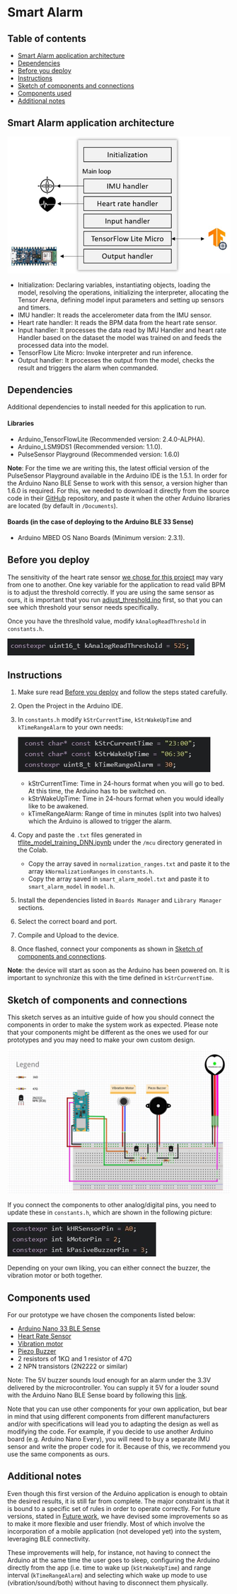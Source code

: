 # Smart Alarm


## Table of contents

- [Smart Alarm application architecture](#Smart-Alarm-application-architecture)
- [Dependencies](#Dependencies)
- [Before you deploy](#Before-you-deploy)
- [Instructions](#Instructions)
- [Sketch of components and connections](#Sketch-of-components-and-connections)
- [Components used](#Components-used)
- [Additional notes](#Additional-notes)


## Smart Alarm application architecture

![image info](../../../images/Smart-alarm-deployment-architecture.jpg)

* Initialization: Declaring variables, instantiating objects, loading the model, resolving the operations, initializing the interpreter, allocating the Tensor Arena, defining model input parameters and setting up sensors and timers.
* IMU handler: It reads the accelerometer data from the IMU sensor.
* Heart rate handler: It reads the BPM data from the heart rate sensor.
* Input handler: It processes the data read by IMU Handler and heart rate Handler based on the dataset the model was trained on and feeds the processed data into the model.
* TensorFlow Lite Micro: Invoke interpreter and run inference.
* Output handler: It processes the output from the model, checks the result and triggers the alarm when commanded.


## Dependencies

Additional dependencies to install needed for this application to run.

#### Libraries

- Arduino_TensorFlowLite (Recommended version: 2.4.0-ALPHA).
- Arduino_LSM9DS1 (Recommended version: 1.1.0).
- PulseSensor Playground (Recommended version: 1.6.0)

**Note**: For the time we are writing this, the latest official version of the PulseSensor Playground available in the Arduino IDE is the 1.5.1. In order for the Arduino Nano BLE Sense to work with this sensor, a version higher than 1.6.0 is required. For this, we needed to download it directly from the source code in their [GitHub](https://github.com/WorldFamousElectronics/PulseSensorPlayground) repository, and paste it when the other Arduino libraries are located (by default in `/Documents`).

#### Boards (in the case of deploying to the Arduino BLE 33 Sense)

- Arduino MBED OS Nano Boards (Minimum version: 2.3.1). 


## Before you deploy

The sensitivity of the heart rate sensor [we chose for this project](#Before-you-deploy) may vary from one to another. One key variable for the application to read valid BPM is to adjust the threshold correctly. If you are using the same sensor as ours, it is important that you run [adjust_threshold.ino](../test_hr_sensor/adjust_threshold/adjust_threshold.ino) first, so that you can see which threshold your sensor needs specifically. 

Once you have the threslhold value, modify `kAnalogReadThreshold` in `constants.h`.

![image info](../../../images/set-heart-rate-threshold.jpg)


## Instructions

1. Make sure read [Before you deploy](#Before-you-deploy) and follow the steps stated carefully.
2. Open the Project in the Arduino IDE.
3. In `constants.h` modify `kStrCurrentTime`, `kStrWakeUpTime` and `kTimeRangeAlarm` to your own needs:

    ![image info](../../../images/Constants-to-change-by-the-user.jpg)

    * kStrCurrentTime: Time in 24-hours format when you will go to bed. At this time, the Arduino has to be switched on.
    * kStrWakeUpTime: Time in 24-hours format when you would ideally like to be awakened.
    * kTimeRangeAlarm: Range of time in minutes (split into two halves) which the Arduino is allowed to trigger the alarm.

4. Copy and paste the `.txt` files generated in [tflite_model_training_DNN.ipynb](../../colabs/model_training/tflite_model_training_DNN.ipynb) under the `/mcu` directory generated in the Colab.

    * Copy the array saved in `normalization_ranges.txt` and paste it to the array `kNormalizationRanges` in `constants.h`.
    * Copy the array saved in `smart_alarm_model.txt` and paste it to `smart_alarm_model` in `model.h`.

5. Install the dependencies listed in `Boards Manager` and `Library Manager` sections.
6. Select the correct board and port.
7. Compile and Upload to the device.
8. Once flashed, connect your components as shown in [Sketch of components and connections](#Sketch-of-components-and-connections).

**Note**: the device will start as soon as the Arduino has been powered on. It is important to synchronize this with the time defined in `kStrCurrentTime`.


## Sketch of components and connections

This sketch serves as an intuitive guide of how you should connect the components in order to make the system work as expected. Please note that your components might be different as the ones we used for our prototypes and you may need to make your own custom design.

![image info](../../../images/Smart-Alarm-fritzing.jpg)

If you connect the components to other analog/digital pins, you need to update these in `constants.h`, which are shown in the following picture:

![image info](../../../images/Arduino-pin-connections.jpg)

Depending on your own liking, you can either connect the buzzer, the vibration motor or both together.


## Components used

For our prototype we have chosen the components listed below: 

* [Arduino Nano 33 BLE Sense](https://store-usa.arduino.cc/products/arduino-nano-33-ble-sense)
* [Heart Rate Sensor](https://pulsesensor.com/)
* [Vibration motor](https://www.adafruit.com/product/1201)
* [Piezo Buzzer](https://www.adafruit.com/product/1536)
* 2 resistors of 1KΩ and 1 resistor of 47Ω
* 2 NPN transistors (2N2222 or similar)

Note: The 5V buzzer sounds loud enough for an alarm under the 3.3V delivered by the microcontroller. You can supply it 5V for a louder sound with the Arduino Nano BLE Sense board by following this [link](https://support.arduino.cc/hc/en-us/articles/360014779679-Why-doesn-t-the-5V-pin-work-in-the-Arduino-Nano-33-BLE-boards-).

Note that you can use other components for your own application, but bear in mind that using different components from different manufacturers and/or with specifications will lead you to adapting the design as well as modifying the code. For example, if you decide to use another Arduino board (e.g. Arduino Nano Every), you will need to buy a separate IMU sensor and write the proper code for it. Because of this, we recommend you use the same components as ours.


## Additional notes

Even though this first version of the Arduino application is enough to obtain the desired results, it is still far from complete. The major constraint is that it is bound to a specific set of rules in order to operate correctly. For future versions, stated in [Future work](../../../README.md#Future-work), we have devised some improvements so as to make it more flexible and user friendly. Most of which involve the incorporation of a mobile application (not developed yet) into the system, leveraging BLE connectivity.

These improvements will help, for instance, not having to connect the Arduino at the same time the user goes to sleep, configuring the Arduino directly from the app (i.e. time to wake up (`kStrWakeUpTime`) and range interval (`kTimeRangeAlarm`) and selecting which wake up mode to use (vibration/sound/both) without having to disconnect them physically.

